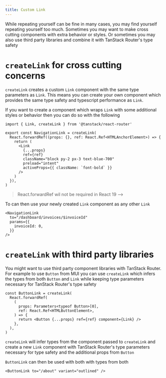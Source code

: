 ```yaml
---
title: Custom Link
---
```


While repeating yourself can be fine in many cases, you may find yourself repeating yourself too much. Sometimes you may want to make cross cutting components with extra behavior or styles. Or sometimes you may also use third party libraries and combine it with TanStack Router's type safety

# `createLink` for cross cutting concerns

`createLink` creates a custom `Link` component with the same type parameters as `Link`. This means you can create your own component which provides the same type safety and typescript performance as `Link`.

If you want to create a component which wraps `Link` with some additional styles or behavior then you can do so with the following

```tsx
import { Link, createLink } from '@tanstack/react-router'

export const NavigationLink = createLink(
  React.forwardRef((props: {}, ref: React.Ref<HTMLAnchorElement>) => {
    return (
      <Link
        {...props}
        ref={ref}
        className="block py-2 px-3 text-blue-700"
        preload="intent"
        activeProps={{ className: `font-bold` }}
      />
    )
  }),
)
```

> React.forwardRef wil not be required in React 19 -->

To can then use your newly created `Link` component as any other `Link`

```tsx
<NavigationLink
  to="/dashboard/invoices/$invoiceId"
  params={{
    invoiceId: 0,
  }}
/>
```

# `createLink` with third party libraries

You might want to use third party component libraries with TanStack Router. For example to use `Button` from MUI you can use `createLink` which infers the types from both `Button` and `Link` while keeping type parameters necessary for TanStack Router's type safety

```tsx
const ButtonLink = createLink(
  React.forwardRef(
    (
      props: Parameters<typeof Button>[0],
      ref: React.Ref<HTMLButtonElement>,
    ) => {
      return <Button {...props} ref={ref} component={Link} />
    },
  ),
)
```

`createLink` will infer types from the component passed to `createLink` and create a new `Link` component with TanStack Router's type parameters necessary for type safety and the additional props from `Button`

`ButtonLink` can then be used with both with types from both

```tsx
<ButtonLink to="/about" variant="outlined" />
```
